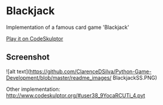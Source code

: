 # Blackjack
Implementation of a famous card game 'Blackjack'

[Play it on CodeSkulptor](http://www.codeskulptor.org/#user38_KgX7zgYHqzdrA3k.py)

## Screenshot
![alt text](https://github.com/ClarenceDSilva/Python-Game-Development/blob/master/readme_images/
BlackjackSS.PNG)

Other implementation:
http://www.codeskulptor.org/#user38_9YocaRCUTi_4.pyt
